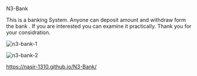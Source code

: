  N3-Bank


This is a banking System. Anyone can deposit amount and withdraw form the bank . If you are interested you can examine it practically. 
Thank you for your considration.

![n3-bank-1](https://github.com/user-attachments/assets/58efd6f5-b4ab-4811-af9e-0bc8cdaded23)

![n3-bank-2](https://github.com/user-attachments/assets/976e1347-fa7b-4e43-a940-6aef90196ff6)

https://nasir-1310.github.io/N3-Bank/ 
